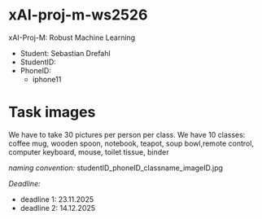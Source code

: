# xAI-proj-m-ws2526
xAI-Proj-M: Robust Machine Learning

- Student: Sebastian Drefahl
- StudentID:
- PhoneID:
  - iphone11


# Task images
We have to take 30 pictures per person per class.
We have 10 classes:
coffee mug, wooden spoon, notebook, teapot, soup bowl,remote control, computer keyboard, mouse, toilet tissue, binder

*naming convention:*
studentID_phoneID_classname_imageID.jpg


*Deadline:* 
* deadline 1: 23.11.2025
* deadline 2: 14.12.2025

